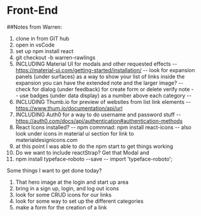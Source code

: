 # Front-End

##Notes from Warren: 
1. clone in from GIT hub
2. open in vsCode
3. set up npm install react
4. git checkout -b warren-rawlings
5. INCLUDING Material UI for modals and other requested effects
-- https://material-ui.com/getting-started/installation/
-- look for expansion panels (under surfaces) as a way to show your list of links
inside the expansion you can have the extended note and the larger image?
-- check for dialog (under feedback) for create form or delete verify note
-- use badges (under data display) as a number above each category
-- 
6. INCLUDING Thumb.io for preview of websites from list link elements
-- https://www.thum.io/documentation/api/url
7. INCLUDING Auth0 for a way to do username and password stuff
-- https://auth0.com/docs/api/authentication#authentication-methods
8. React Icons installed?
-- npm commnad: npm install react-icons
-- also look under icons in material ui section for link to materialdesignicons.com
9. at this point I was able to do the npm start to get things working
10. Do we want to include reactStrap? Get that Modal and 
11. npm install typeface-roboto --save
-- import 'typeface-roboto';

Some things I want to get done today?
1. That hero image at the login and start up area
2. bring in a sign up, login, and log out icons
3. look for some CRUD icons for our links
4. look for some way to set up the different categories
5. make a form for the creation of a link